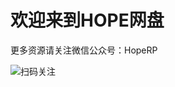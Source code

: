 # 欢迎来到HOPE网盘

更多资源请关注微信公众号：HopeRP

![扫码关注](http://tsvis.cdn.bcebos.com/2022/05/1653105851-96c25809a11fe75.jpg)

